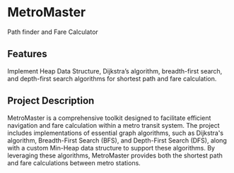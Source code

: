 # MetroMaster
Path finder and Fare Calculator
## Features
Implement Heap Data Structure, Dijkstra’s algorithm, breadth-first search, and depth-first search algorithms for shortest path and fare calculation.
## Project Description
MetroMaster is a comprehensive toolkit designed to facilitate efficient navigation and fare calculation within a metro transit system. The project includes implementations of essential graph algorithms, such as Dijkstra's algorithm, Breadth-First Search (BFS), and Depth-First Search (DFS), along with a custom Min-Heap data structure to support these algorithms. By leveraging these algorithms, MetroMaster provides both the shortest path and fare calculations between metro stations.
